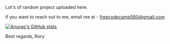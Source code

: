 Lot's of random project uploaded here.

if you want to reach out to me, email me at - freecodecamp580@gmail.com

[![Anurag's GitHub stats](https://github-readme-stats.vercel.app/api?username=rorukzz&theme=tokyonight)](https://github.com/anuraghazra/github-readme-stats)

Best regards,
Rory
